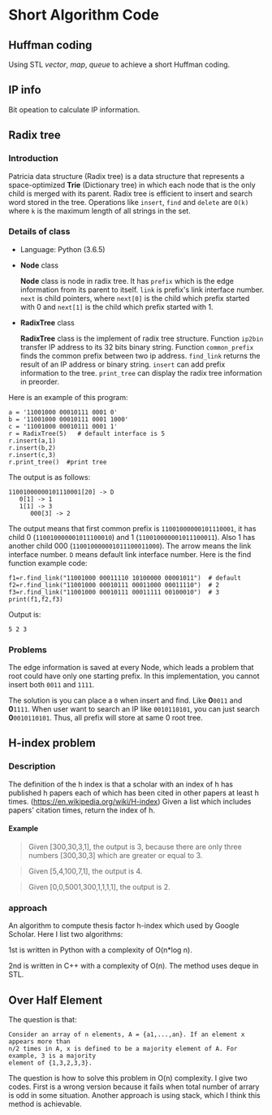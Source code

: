 # Short Algorithm Code

## Huffman coding
Using STL *vector*, *map*, *queue* to achieve a short Huffman coding.

## IP info
Bit opeation to calculate IP information.

## Radix tree

### Introduction
Patricia data structure (Radix tree) is a data structure that represents a space-optimized __Trie__ (Dictionary tree) in which each node that is the only child is merged with its parent. Radix tree is efficient to insert and search word stored in the tree. Operations like `insert`, `find` and `delete` are `O(k)` where `k` is the maximum length of all strings in the set.

### Details of class
+ Language: Python (3.6.5)

+ __Node__ class

	__Node__ class is node in radix tree. It has `prefix` which is the edge information from its parent to itself. `link` is prefix's link interface number. `next` is child pointers, where `next[0]` is the child which prefix started with 0 and `next[1]` is the child which prefix started with 1.

+ __RadixTree__ class

	__RadixTree__ class is the implement of radix tree structure. Function `ip2bin` transfer IP address to its 32 bits binary string. Function `common_prefix` finds the common prefix between two ip address. `find_link` returns the result of an IP address or binary string. `insert` can add prefix information to the tree. `print_tree` can display the radix tree information in preorder.

Here is an example of this program:
```
a = '11001000 00010111 0001 0'
b = '11001000 00010111 0001 1000'
c = '11001000 00010111 0001 1'
r = RadixTree(5)   # default interface is 5
r.insert(a,1)
r.insert(b,2)
r.insert(c,3)
r.print_tree()  #print tree
```
The output is as follows:
```
11001000000101110001[20] -> D
   0[1] -> 1
   1[1] -> 3
      000[3] -> 2
```
The output means that first common prefix is `11001000000101110001`, it has child 0 (`110010000001011100010`) and 1 (`110010000001011100011`). Also 1 has another child 000 (`110010000001011100011000`). The arrow means the link interface number. `D` means default link interface number.
Here is the find function example code:
```
f1=r.find_link("11001000 00011110 10100000 00001011")  # default 
f2=r.find_link("11001000 00010111 00011000 00011110")  # 2
f3=r.find_link("11001000 00010111 00011111 00100010")  # 3
print(f1,f2,f3)
```
Output is:
```
5 2 3
```

### Problems

The edge information is saved at every Node, which leads a problem that root could have only one starting prefix.
In this implementation, you cannot insert both `0011` and `1111`.

The solution is you can place a `0` when insert and find.
Like __0__`0011` and __0__`1111`.
When user want to search an IP like `0010110101`, you can just search  __0__`0010110101`.
Thus, all prefix will store at same 0 root tree.

## H-index problem

### Description

The definition of the h index is that a scholar with an index of h has published h papers each of which has been cited in other papers at least h times. (https://en.wikipedia.org/wiki/H-index)
Given a list which includes papers' citation times, return the index of h.

#### Example

>Given [300,30,3,1], the output is 3,
>because there are only three numbers [300,30,3] which are greater or equal to 3.

>Given [5,4,100,7,1], the output is 4.

>Given [0,0,5001,300,1,1,1,1], the output is 2.



### approach


An algorithm to compute thesis factor h-index which used by Google Scholar.
Here I list two algorithms:

1st is written in Python with a complexity of O(n*log n).

2nd is written in C++ with a complexity of O(n).
The method uses deque in STL.


## Over Half Element

The question is that:
```
Consider an array of n elements, A = {a1,...,an}. If an element x appears more than
n/2 times in A, x is defined to be a majority element of A. For example, 3 is a majority
element of {1,3,2,3,3}.
```
The question is how to solve this problem in O(n) complexity.
I give two codes. First is a wrong version because it fails when total number of arrary is odd in some situation.
Another approach is using stack, which I think this method is achievable.





